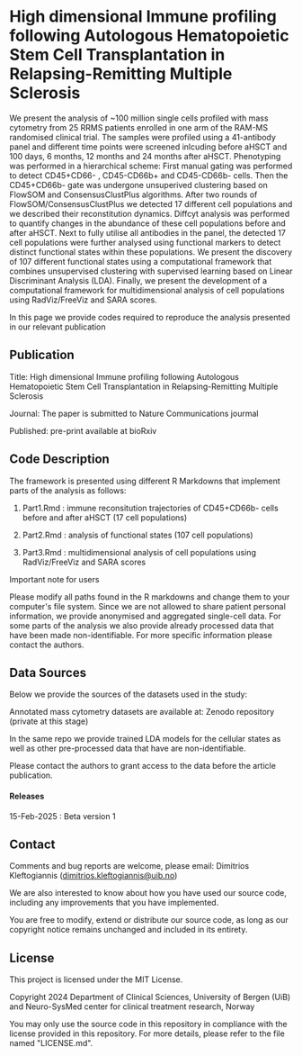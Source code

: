 # High dimensional Immune profiling following Autologous Hematopoietic Stem Cell Transplantation in Relapsing-Remitting Multiple Sclerosis   

We present the analysis of ~100 million single cells profiled with mass cytometry from 25 RRMS patients enrolled in one arm of the RAM-MS randomised clinical trial. The samples were profiled using a 41-antibody panel and different time points were screened inlcuding before aHSCT and 100 days, 6 months, 12 months and 24 months after aHSCT. 
Phenotyping was performed in a hierarchical scheme: First manual gating was performed to detect CD45+CD66- , CD45-CD66b+ and CD45-CD66b- cells. Then the CD45+CD66b- gate was undergone unsuperived clustering based on FlowSOM and ConsensusClustPlus algorithms. After two rounds of FlowSOM/ConsensusClustPlus we detected 17 different cell populations and we described their reconstitution dynamics. Diffcyt analysis was performed to quantify changes in the abundance of these cell populations before and after aHSCT. Next to fully utilise all antibodies in the panel, the detected 17 cell populations were further analysed using functional markers to detect distinct functional states within these populations. We present the discovery of 107 different functional states using a computational framework that combines unsupervised clustering with supervised learning based on Linear Discriminant Analysis (LDA). Finally, we present the development of a computational framework for multidimensional analysis of cell populations using RadViz/FreeViz and SARA scores.    

In this page we provide codes required to reproduce the analysis presented in our relevant publication

## Publication

Title: High dimensional Immune profiling following Autologous Hematopoietic Stem Cell Transplantation in Relapsing-Remitting Multiple Sclerosis   

Journal: The paper is submitted to Nature Communications jourmal 

Published: pre-print available at bioRxiv 

## Code Description

The framework is presented using different R Markdowns that implement parts of the analysis as follows:

1. Part1.Rmd : immune reconsitution trajectories of CD45+CD66b- cells before and after aHSCT (17 cell populations)

2. Part2.Rmd : analysis of functional states (107 cell populations)

3. Part3.Rmd : multidimensional analysis of cell populations using RadViz/FreeViz and SARA scores

Important note for users

Please modify all paths found in the R markdowns and change them to your computer's file system. Since we are not allowed to share patient personal information, we provide anonymised and aggregated single-cell data. For some parts of the analysis we also provide already processed data that have been made non-identifiable. 
For more specific information please contact the authors.

## Data Sources

Below we provide the sources of the datasets used in the study:

Annotated mass cytometry datasets are available at: Zenodo repository (private at this stage)

In the same repo we provide trained LDA models for the cellular states as well as other pre-processed data that have are non-identifiable.

Please contact the authors to grant access to the data before the article publication. 

#### Releases

15-Feb-2025 : Beta version 1

## Contact

Comments and bug reports are welcome, please email: Dimitrios Kleftogiannis (dimitrios.kleftogiannis@uib.no)

We are also interested to know about how you have used our source code, including any improvements that you have implemented.
 
You are free to modify, extend or distribute our source code, as long as our copyright notice remains unchanged and included in its entirety. 

## License

This project is licensed under the MIT License.

Copyright 2024 Department of Clinical Sciences, University of Bergen (UiB) and Neuro-SysMed center for clinical treatment research, Norway

You may only use the source code in this repository in compliance with the license provided in this repository. For more details, please refer to the file named "LICENSE.md".

